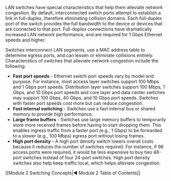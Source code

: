 LAN switches have special characteristics that help them alleviate network congestion. By default, interconnected switch ports attempt to establish a link in full-duplex, therefore eliminating collision domains. Each full-duplex port of the switch provides the full bandwidth to the device or devices that are connected to that port. Full-duplex connections have dramatically increased LAN network performance, and are required for 1 Gbps Ethernet speeds and higher.

Switches interconnect LAN segments, use a MAC address table to determine egress ports, and can lessen or eliminate collisions entirely. Characteristics of switches that alleviate network congestion include the following:

- **Fast port speeds** - Ethernet switch port speeds vary by model and purpose. For instance, most access layer switches support 100 Mbps and 1 Gbps port speeds. Distribution layer switches support 100 Mbps, 1 Gbps, and 10 Gbps port speeds and core layer and data center switches may support 100 Gbps, 40 Gbps, and 10 Gbps port speeds. Switches with faster port speeds cost more but can reduce congestion.
- **Fast internal switching** - Switches use a fast internal bus or shared memory to provide high performance.
- **Large frame buffers** - Switches use large memory buffers to temporarily store more received frames before having to start dropping them. This enables ingress traffic from a faster port (e.g., 1 Gbps) to be forwarded to a slower (e.g., 100 Mbps) egress port without losing frames.
- **High port density** - A high port density switch lowers overall costs because it reduces the number of switches required. For instance, if 96 access ports were required, it would be less expensive to buy two 48-port switches instead of four 24-port switches. High port density switches also help keep traffic local, which helps alleviate congestion.

[[Module 2 Switching Concepts|◀ Module 2 Table of Contents]]